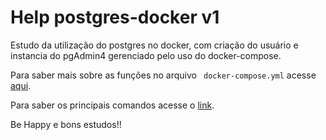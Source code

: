 # Help postgres-docker v1

Estudo da utilização do postgres no docker, com criação do usuário e instancia do pgAdmin4 gerenciado pelo uso do docker-compose.

Para saber mais sobre as funções no arquivo ``` docker-compose.yml``` acesse [aqui](Docs/Arquivos.md).  

Para saber os principais comandos acesse o [link](Docs/Comandos.md).

Be Happy e bons estudos!!